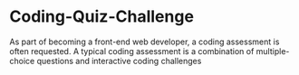 # Coding-Quiz-Challenge
As part of becoming a front-end web developer, a coding assessment is often requested. A typical coding assessment is a combination of multiple-choice questions and interactive coding challenges
